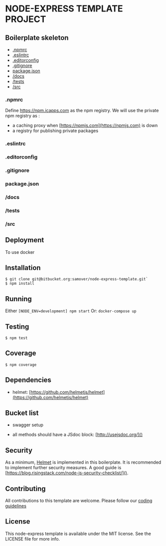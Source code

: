 # NODE-EXPRESS TEMPLATE PROJECT

## Boilerplate skeleton

* [.npmrc](#.npmrc)
* [.eslintrc](#.eslintrc)
* [.editorconfig](#.editorconfig)
* [.gitignore](#.gitignore)
* [package.json](#package.json)
* [/docs](#/docs)
* [/tests](#/tests)
* [/src](#/src)

### .npmrc
Define https://npm.icapps.com as the npm registry. We will use the private npm registry as :

* a caching proxy when [https://npmjs.com](https://npmjs.com) is down
* a registry for publishing private packages

### .eslintrc

### .editorconfig

### .gitignore

### package.json

### /docs

### /tests

### /src



## Deployment

To use docker

## Installation

```
$ git clone git@bitbucket.org:samover/node-express-template.git`
$ npm install
```

## Running

Either `[NODE_ENV=development] npm start`
Or: `docker-compose up`

## Testing

```
$ npm test
```

## Coverage

```
$ npm coverage
```

## Dependencies

* helmet: [https://github.com/helmetjs/helmet](https://github.com/helmetjs/helmet)

## Bucket list

- swagger setup

- all methods should have a JSdoc block: [http://usejsdoc.org/]()

## Security

As a minimum, [Helmet](https://github.com/helmetjs/helmet) is implemented in this boilerplate. It is recommended to implement further security measures. A good guide is [https://blog.risingstack.com/node-js-security-checklist/]().

## Contributing

All contributions to this template are welcome. Please follow our [coding guidelines](https://github.com/icapps/coding-guidelines/tree/master/Web)

## License

This node-express template is available under the MIT license. See the LICENSE file for more info.
